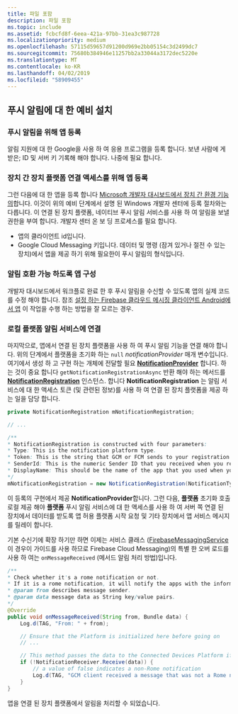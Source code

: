 ```yaml
---
title: 파일 포함
description: 파일 포함
ms.topic: include
ms.assetid: fcbcfd8f-6eea-421a-97bb-31ea3c987728
ms.localizationpriority: medium
ms.openlocfilehash: 57115d59657d91200d969e2bb05154c3d2499dc7
ms.sourcegitcommit: 75680b384946e11257bb2a33044a3172dec5220e
ms.translationtype: MT
ms.contentlocale: ko-KR
ms.lasthandoff: 04/02/2019
ms.locfileid: "58909455"
---
```

## <a name="preliminary-setup-for-push-notifications"></a>푸시 알림에 대 한 예비 설치

### <a name="register-your-app-for-push-notifications"></a>푸시 알림을 위해 앱 등록

알림 지원에 대 한 Google을 사용 하 여 응용 프로그램을 등록 합니다. 보낸 사람에 게 받은; ID 및 서버 키 기록해 해야 합니다. 나중에 필요 합니다. 

### <a name="register-your-app-for-cross-device-connected-devices-platform-access"></a>장치 간 장치 플랫폼 연결 액세스를 위해 앱 등록

그런 다음에 대 한 앱을 등록 합니다 [Microsoft 개발자 대시보드에서 장치 간 환경 기능의](https://developer.microsoft.com/dashboard/crossplatform/web)합니다. 이것이 위의 예비 단계에서 설명 된 Windows 개발자 센터에 등록 절차와는 다릅니다. 이 연결 된 장치 플랫폼, 네이티브 푸시 알림 서비스를 사용 하 여 알림을 보낼 권한을 부여 합니다. 개발자 센터 온 보 딩 프로세스를 필요 합니다.
* 앱의 클라이언트 id입니다.
* Google Cloud Messaging 키입니다. 데이터 및 명령 (잠겨 있거나 절전 수 있는 장치)에서 앱을 제공 하기 위해 필요한이 푸시 알림의 형식입니다. 

### <a name="configure-your-app-to-be-notification-compatible"></a>알림 호환 가능 하도록 앱 구성

개발자 대시보드에서 워크플로 완료 한 후 푸시 알림을 수신할 수 있도록 앱의 실제 코드를 수정 해야 합니다. 참조 [설정 하는 Firebase 클라우드 메시징 클라이언트 Android에서 앱](https://firebase.google.com/docs/cloud-messaging/android/client) 이 작업을 수행 하는 방법을 잘 모르는 경우.

### <a name="associate-the-notification-service-with-the-local-platform"></a>로컬 플랫폼 알림 서비스에 연결

마지막으로, 앱에서 연결 된 장치 플랫폼을 사용 하 여 푸시 알림 기능을 연결 해야 합니다. 위의 단계에서 플랫폼을 초기화 하는 `null` *notificationProvider* 매개 변수입니다. 여기에서 생성 하 고 구현 하는 개체에 전달할 필요  **[NotificationProvider](https://docs.microsoft.com/java/api/com.microsoft.connecteddevices.core._notification_provider)** 합니다. 하는 것이 중요 합니다 `getNotificationRegistrationAsync` 반환 해야 하는 메서드를 **[NotificationRegistration](https://docs.microsoft.com/java/api/com.microsoft.connecteddevices.core._notification_registration)** 인스턴스. 합니다 **NotificationRegistration** 는 알림 서비스에 대 한 액세스 토큰 (및 관련된 정보)를 사용 하 여 연결 된 장치 플랫폼을 제공 하는 일을 담당 합니다.


```Java
private NotificationRegistration mNotificationRegistration;

// ...

/**
* NotificationRegistration is constructed with four parameters:
* Type: This is the notification platform type.
* Token: This is the string that GCM or FCM sends to your registration intent service.
* SenderId: This is the numeric Sender ID that you received when you registered your app for push notifications.
* DisplayName: This should be the name of the app that you used when you registered it on the Microsoft dev portal. 
*/
mNotificationRegistration = new NotificationRegistration(NotificationType.FCM, token, FCM_SENDER_ID, "MyAppName");
```

이 등록의 구현에서 제공 **NotificationProvider**합니다. 그런 다음, **플랫폼** 초기화 호출 로컬 제공 해야 **플랫폼** 푸시 알림 서비스에 대 한 액세스를 사용 하 여 서버 쪽 연결 된 장치에서 데이터를 받도록 앱 허용 플랫폼 시작 요청 및 기타 장치에서 앱 서비스 메시지를 릴레이 합니다. 

기본 수신기에 확장 하기만 하면 이제는 서비스 클래스 ([FirebaseMessagingService](https://firebase.google.com/docs/reference/android/com/google/firebase/messaging/FirebaseMessagingService) 이 경우이 가이드를 사용 하므로 Firebase Cloud Messaging)의 특별 한 오버 로드를 사용 하 여는 `onMessageReceived` (메서드 알림 처리 방법)입니다.

```Java
/**
* Check whether it's a rome notification or not.
* If it is a rome notification, it will notify the apps with the information in the notification.
* @param from describes message sender.
* @param data message data as String key/value pairs.
*/
@Override
public void onMessageReceived(String from, Bundle data) {
    Log.d(TAG, "From: " + from);

    // Ensure that the Platform is initialized here before going on
    // ...

    // This method passes the data to the Connected Devices Platform if is compatible.
    if (!NotificationReceiver.Receive(data)) {
        // a value of false indicates a non-Rome notification
        Log.d(TAG, "GCM client received a message that was not a Rome notification");
    }
}
```

앱을 연결 된 장치 플랫폼에서 알림을 처리할 수 되었습니다.
